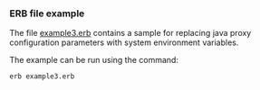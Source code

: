 ### ERB file example
The file [example3.erb](./example3.erb) contains a sample for replacing java proxy configuration parameters with system environment variables.

The example can be run using the command:

	erb example3.erb

